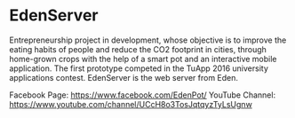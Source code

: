 # EdenServer
Entrepreneurship project in development, whose objective is to improve the eating habits of people and reduce the CO2 footprint in cities, through home-grown crops with the help of a smart pot and an interactive mobile application. The first prototype competed in the TuApp 2016 university applications contest.
EdenServer is the web server from Eden.

Facebook Page: https://www.facebook.com/EdenPot/
YouTube Channel: https://www.youtube.com/channel/UCcH8o3TosJqtqyzTyLsUgnw
